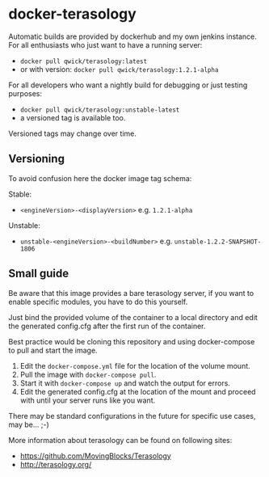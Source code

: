 # docker-terasology

Automatic builds are provided by dockerhub and my own jenkins instance.
For all enthusiasts who just want to have a running server:
- `docker pull qwick/terasology:latest`
- or with version: `docker pull qwick/terasology:1.2.1-alpha`

For all developers who want a nightly build for debugging or just testing purposes:
- `docker pull qwick/terasology:unstable-latest`
- a versioned tag is available too.

Versioned tags may change over time.

## Versioning

To avoid confusion here the docker image tag schema:

Stable:
- `<engineVersion>-<displayVersion>` e.g. `1.2.1-alpha`

Unstable:
- `unstable-<engineVersion>-<buildNumber>` e.g. `unstable-1.2.2-SNAPSHOT-1806`


## Small guide

Be aware that this image provides a bare terasology server, if you want to enable specific modules, you have to do this yourself.

Just bind the provided volume of the container to a local directory and edit the generated config.cfg after the first run of the container.

Best practice would be cloning this repository and using docker-compose to pull and start the image.
  1. Edit the ```docker-compose.yml``` file for the location of the volume mount.
  2. Pull the image with ```docker-compose pull```.
  3. Start it with ```docker-compose up``` and watch the output for errors.
  4. Edit the generated config.cfg at the location of the mount and proceed with  until your server runs like you want.

There may be standard configurations in the future for specific use cases, may be... ;-)

More information about terasology can be found on following sites:
* https://github.com/MovingBlocks/Terasology
* http://terasology.org/
